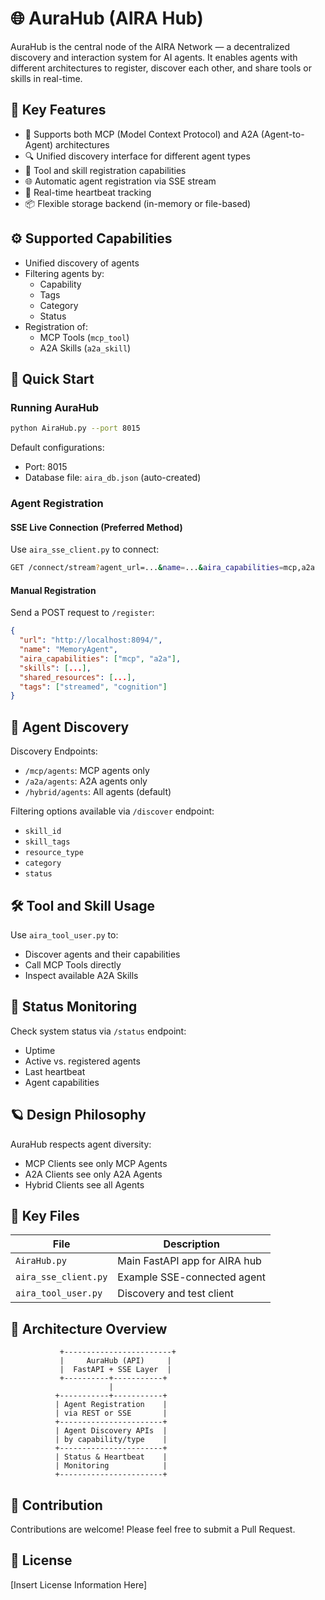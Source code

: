 # 🌐 AuraHub (AIRA Hub)

AuraHub is the central node of the AIRA Network — a decentralized discovery and interaction system for AI agents. It enables agents with different architectures to register, discover each other, and share tools or skills in real-time.

## 🌟 Key Features

- 🧠 Supports both MCP (Model Context Protocol) and A2A (Agent-to-Agent) architectures
- 🔍 Unified discovery interface for different agent types
- 🔧 Tool and skill registration capabilities
- 🌐 Automatic agent registration via SSE stream
- 🔁 Real-time heartbeat tracking
- 📦 Flexible storage backend (in-memory or file-based)

## ⚙️ Supported Capabilities

- Unified discovery of agents
- Filtering agents by:
  - Capability
  - Tags
  - Category
  - Status
- Registration of:
  - MCP Tools (`mcp_tool`)
  - A2A Skills (`a2a_skill`)

## 🚀 Quick Start

### Running AuraHub

```bash
python AiraHub.py --port 8015
```

Default configurations:
- Port: 8015
- Database file: `aira_db.json` (auto-created)

### Agent Registration

#### SSE Live Connection (Preferred Method)
Use `aira_sse_client.py` to connect:

```bash
GET /connect/stream?agent_url=...&name=...&aira_capabilities=mcp,a2a
```

#### Manual Registration
Send a POST request to `/register`:

```json
{
  "url": "http://localhost:8094/",
  "name": "MemoryAgent",
  "aira_capabilities": ["mcp", "a2a"],
  "skills": [...],
  "shared_resources": [...],
  "tags": ["streamed", "cognition"]
}
```

## 📡 Agent Discovery

Discovery Endpoints:
- `/mcp/agents`: MCP agents only
- `/a2a/agents`: A2A agents only
- `/hybrid/agents`: All agents (default)

Filtering options available via `/discover` endpoint:
- `skill_id`
- `skill_tags`
- `resource_type`
- `category`
- `status`

## 🛠 Tool and Skill Usage

Use `aira_tool_user.py` to:
- Discover agents and their capabilities
- Call MCP Tools directly
- Inspect available A2A Skills

## 🧠 Status Monitoring

Check system status via `/status` endpoint:
- Uptime
- Active vs. registered agents
- Last heartbeat
- Agent capabilities

## 🪐 Design Philosophy

AuraHub respects agent diversity:
- MCP Clients see only MCP Agents
- A2A Clients see only A2A Agents
- Hybrid Clients see all Agents

## 📂 Key Files

| File | Description |
|------|-------------|
| `AiraHub.py` | Main FastAPI app for AIRA hub |
| `aira_sse_client.py` | Example SSE-connected agent |
| `aira_tool_user.py` | Discovery and test client |

## 🔗 Architecture Overview

```
           +------------------------+
           |     AuraHub (API)     |
           |  FastAPI + SSE Layer  |
           +----------+-----------+
                      |
          +-----------+-----------+
          | Agent Registration    |
          | via REST or SSE       |
          +-----------------------+
          | Agent Discovery APIs  |
          | by capability/type    |
          +-----------------------+
          | Status & Heartbeat    |
          | Monitoring            |
          +-----------------------+
```

## 🚧 Contribution

Contributions are welcome! Please feel free to submit a Pull Request.

## 📄 License

[Insert License Information Here]

